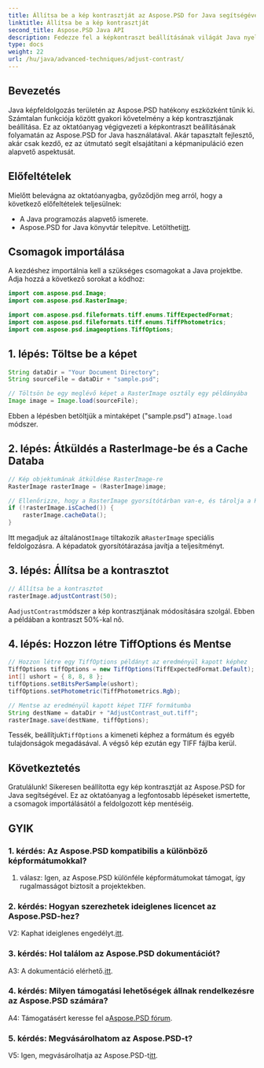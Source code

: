 ```yaml
---
title: Állítsa be a kép kontrasztját az Aspose.PSD for Java segítségével
linktitle: Állítsa be a kép kontrasztját
second_title: Aspose.PSD Java API
description: Fedezze fel a képkontraszt beállításának világát Java nyelven az Aspose.PSD segítségével. Kövesse lépésről lépésre útmutatónkat a zökkenőmentes képkezeléshez.
type: docs
weight: 22
url: /hu/java/advanced-techniques/adjust-contrast/
---
```

## Bevezetés

Java képfeldolgozás területén az Aspose.PSD hatékony eszközként tűnik ki. Számtalan funkciója között gyakori követelmény a kép kontrasztjának beállítása. Ez az oktatóanyag végigvezeti a képkontraszt beállításának folyamatán az Aspose.PSD for Java használatával. Akár tapasztalt fejlesztő, akár csak kezdő, ez az útmutató segít elsajátítani a képmanipuláció ezen alapvető aspektusát.

## Előfeltételek

Mielőtt belevágna az oktatóanyagba, győződjön meg arról, hogy a következő előfeltételek teljesülnek:

- A Java programozás alapvető ismerete.
-  Aspose.PSD for Java könyvtár telepítve. Letöltheti[itt](https://releases.aspose.com/psd/java/).

## Csomagok importálása

A kezdéshez importálnia kell a szükséges csomagokat a Java projektbe. Adja hozzá a következő sorokat a kódhoz:

```java
import com.aspose.psd.Image;
import com.aspose.psd.RasterImage;

import com.aspose.psd.fileformats.tiff.enums.TiffExpectedFormat;
import com.aspose.psd.fileformats.tiff.enums.TiffPhotometrics;
import com.aspose.psd.imageoptions.TiffOptions;
```

## 1. lépés: Töltse be a képet

```java
String dataDir = "Your Document Directory";
String sourceFile = dataDir + "sample.psd";

// Töltsön be egy meglévő képet a RasterImage osztály egy példányába
Image image = Image.load(sourceFile);
```

 Ebben a lépésben betöltjük a mintaképet ("sample.psd") a`Image.load` módszer.

## 2. lépés: Átküldés a RasterImage-be és a Cache Databa

```java
// Kép objektumának átküldése RasterImage-re
RasterImage rasterImage = (RasterImage)image;

// Ellenőrizze, hogy a RasterImage gyorsítótárban van-e, és tárolja a RasterImage-t a jobb teljesítmény érdekében
if (!rasterImage.isCached()) {
    rasterImage.cacheData();
}
```

 Itt megadjuk az általánost`Image` tiltakozik a`RasterImage` speciális feldolgozásra. A képadatok gyorsítótárazása javítja a teljesítményt.

## 3. lépés: Állítsa be a kontrasztot

```java
// Állítsa be a kontrasztot
rasterImage.adjustContrast(50);
```

 A`adjustContrast`módszer a kép kontrasztjának módosítására szolgál. Ebben a példában a kontraszt 50%-kal nő.

## 4. lépés: Hozzon létre TiffOptions és Mentse

```java
// Hozzon létre egy TiffOptions példányt az eredményül kapott képhez
TiffOptions tiffOptions = new TiffOptions(TiffExpectedFormat.Default);
int[] ushort = { 8, 8, 8 };
tiffOptions.setBitsPerSample(ushort);
tiffOptions.setPhotometric(TiffPhotometrics.Rgb);

// Mentse az eredményül kapott képet TIFF formátumba
String destName = dataDir + "AdjustContrast_out.tiff";
rasterImage.save(destName, tiffOptions);
```

 Tessék, beállítjuk`TiffOptions` a kimeneti képhez a formátum és egyéb tulajdonságok megadásával. A végső kép ezután egy TIFF fájlba kerül.

## Következtetés

Gratulálunk! Sikeresen beállította egy kép kontrasztját az Aspose.PSD for Java segítségével. Ez az oktatóanyag a legfontosabb lépéseket ismertette, a csomagok importálásától a feldolgozott kép mentéséig.

## GYIK

### 1. kérdés: Az Aspose.PSD kompatibilis a különböző képformátumokkal?

1. válasz: Igen, az Aspose.PSD különféle képformátumokat támogat, így rugalmasságot biztosít a projektekben.

### 2. kérdés: Hogyan szerezhetek ideiglenes licencet az Aspose.PSD-hez?

 V2: Kaphat ideiglenes engedélyt.[itt](https://purchase.aspose.com/temporary-license/).

### 3. kérdés: Hol találom az Aspose.PSD dokumentációt?

A3: A dokumentáció elérhető.[itt](https://reference.aspose.com/psd/java/).

### 4. kérdés: Milyen támogatási lehetőségek állnak rendelkezésre az Aspose.PSD számára?

 A4: Támogatásért keresse fel a[Aspose.PSD fórum](https://forum.aspose.com/c/psd/34).

### 5. kérdés: Megvásárolhatom az Aspose.PSD-t?

 V5: Igen, megvásárolhatja az Aspose.PSD-t[itt](https://purchase.aspose.com/buy).